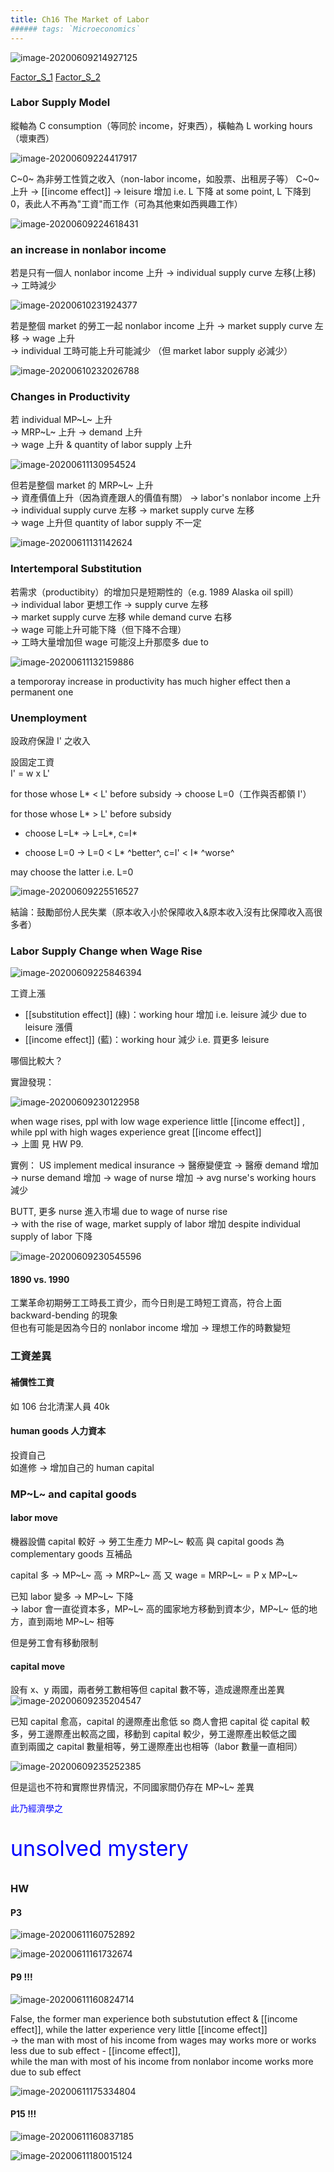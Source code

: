 ```yaml
---
title: Ch16 The Market of Labor
###### tags: `Microeconomics`
---
```


![image-20200609214927125](https://i.loli.net/2020/06/09/HJXBlQvt3czmNoj.png)

[Factor_S_1](https://drive.google.com/file/d/1OMfGA_u3r1xH-z9gZAJMFge1UDu3Duho/view)
[Factor_S_2](https://drive.google.com/file/d/1kPUq5B6_j7HCx4eNrX06THbTVHwiIB_C/view)

### Labor Supply Model

縱軸為 C consumption（等同於 income，好東西），橫軸為 L working hours（壞東西）

![image-20200609224417917](https://i.loli.net/2020/06/09/o7BbGVasWRv4kDF.png)

C~0~ 為非勞工性質之收入（non-labor income，如股票、出租房子等）
C~0~ 上升 → [[income effect]] → leisure 增加 i.e. L 下降
at some point, L 下降到 0，表此人不再為"工資"而工作（可為其他東如西興趣工作）

![image-20200609224618431](https://i.loli.net/2020/06/09/nuxZhrmWlPNQ93Y.png)



### an increase in nonlabor income

若是只有一個人 nonlabor income 上升 → individual supply curve 左移(上移) → 工時減少

![image-20200610231924377](https://i.loli.net/2020/06/10/REoqDNtg3SXOVbj.png)

若是整個 market 的勞工一起 nonlabor income 上升 → market supply curve 左移 → wage 上升   
→ individual 工時可能上升可能減少 （但 market labor supply 必減少）

![image-20200610232026788](https://i.loli.net/2020/06/10/ysuRGWpCFh8b725.png)



### Changes in Productivity

若 individual MP~L~ 上升  
→ MRP~L~ 上升 → demand 上升  
→ wage 上升 & quantity of labor supply 上升

![image-20200611130954524](https://i.loli.net/2020/06/11/OdCGHXYI1sAWgyw.png)

但若是整個 market 的 MRP~L~ 上升  
→ 資產價值上升（因為資產跟人的價值有關） → labor's nonlabor income 上升  
→ individual supply curve 左移 → market supply curve 左移  
→ wage 上升但 quantity of labor supply 不一定  

![image-20200611131142624](https://i.loli.net/2020/06/11/vgBHJmfAOpV3GRE.png)

### Intertemporal Substitution

若需求（productibity）的增加只是短期性的（e.g. 1989 Alaska oil spill）  
→ individual labor 更想工作 → supply curve 左移  
→ market supply curve 左移 while demand curve 右移  
→ wage 可能上升可能下降（但下降不合理）  
→ 工時大量增加但 wage 可能沒上升那麼多 due to 

![image-20200611132159886](https://i.loli.net/2020/06/11/bnFVYmNG7E69MAJ.png)

a tempororay increase in productivity has much higher effect then a permanent one





### Unemployment

設政府保證 I' 之收入

設固定工資  
I' = w x L' 

for those whose L* < L' before subsidy → choose L=0（工作與否都領 I'）

for those whose L* > L' before subsidy 

- choose L=L* → L=L*, c=I\*

- choose L=0 → L=0 < L* ^better^, c=I' < I* ^worse^
  

may choose the latter i.e. L=0

![image-20200609225516527](https://i.loli.net/2020/06/09/QW2EIuxsiYmHcFO.png)

結論：鼓勵部份人民失業（原本收入小於保障收入&原本收入沒有比保障收入高很多者）

### Labor Supply Change when Wage Rise

![image-20200609225846394](https://i.loli.net/2020/06/09/RM6YJoCFUZDKG5v.png)

工資上漲

- [[substitution effect]] (綠)：working hour 增加 i.e. leisure 減少 due to leisure 漲價
- [[income effect]] (藍)：working hour 減少 i.e. 買更多 leisure

哪個比較大？

實證發現：

![image-20200609230122958](https://i.loli.net/2020/06/09/vWIT8fBwiyrpAEx.png)

when wage rises, ppl with low wage experience little [[income effect]] ,  
while ppl with high wages experience great [[income effect]]  
→ 上圖
見 HW P9.

實例：
US implement medical insurance
→ 醫療變便宜
→ 醫療 demand 增加
→ nurse demand 增加
→ wage of nurse 增加
→ avg nurse's working hours 減少

BUTT, 更多 nurse 進入市場 due to wage of nurse rise  
→ with the rise of wage, market supply of labor 增加 despite individual supply of labor 下降

![image-20200609230545596](https://i.loli.net/2020/06/09/18VBwzy4aSErRKi.png)



#### 1890 vs. 1990

工業革命初期勞工工時長工資少，而今日則是工時短工資高，符合上面 backward-bending 的現象  
但也有可能是因為今日的 nonlabor income 增加 → 理想工作的時數變短



### 工資差異

#### 補償性工資

如 106 台北清潔人員 40k

#### human goods 人力資本 

投資自己  
如進修 → 增加自己的 human capital

### MP~L~ and capital goods

#### labor move

機器設備 capital 較好 → 勞工生產力 MP~L~ 較高
與 capital goods 為 complementary goods 互補品

capital 多 → MP~L~ 高 → MRP~L~ 高
又 wage = MRP~L~ = P x MP~L~

已知 labor 變多 → MP~L~ 下降  
→ labor 會一直從資本多，MP~L~ 高的國家地方移動到資本少，MP~L~ 低的地方，直到兩地 MP~L~ 相等

但是勞工會有移動限制

#### capital move

設有 x、y 兩國，兩者勞工數相等但 capital 數不等，造成邊際產出差異
![image-20200609235204547](https://i.loli.net/2020/06/09/RKEw4Gp1LQsuqBN.png)

已知 capital 愈高，capital 的邊際產出愈低
so 商人會把 capital 從 capital 較多，勞工邊際產出較高之國，移動到 capital 較少，勞工邊際產出較低之國  
直到兩國之 capital 數量相等，勞工邊際產出也相等（labor 數量一直相同）

![image-20200609235252385](https://i.loli.net/2020/06/09/9i6vyxRmkSTDwlC.png)

但是這也不符和實際世界情況，不同國家間仍存在 MP~L~ 差異

<p style="color:blue">此乃經濟學之</p><p style="color:blue;font-size:34px"> unsolved mystery</p>



### HW

#### P3

![image-20200611160752892](https://i.loli.net/2020/06/11/IrVOUTlzSEqjsGd.png)

![image-20200611161732674](https://i.loli.net/2020/06/11/oBeAJZT25E4icp7.png)



#### P9 !!!

![image-20200611160824714](https://i.loli.net/2020/06/11/9UaYjt3hXgpWHBd.png)

False, the former man experience both substutution effect & [[income effect]], while the latter experience very little [[income effect]]  
→ the man with most of his income from wages may works more or works less due to sub effect - [[income effect]],  
while the man with most of his income from nonlabor income works more due to sub effect 

![image-20200611175334804](https://i.loli.net/2020/06/11/aVE1gFWfAiM34rL.png)

#### P15 !!!

![image-20200611160837185](https://i.loli.net/2020/06/11/OLZhaGgnBseo8wY.png)

![image-20200611180015124](https://i.loli.net/2020/06/11/unIOeNE5K16vcXs.png)

